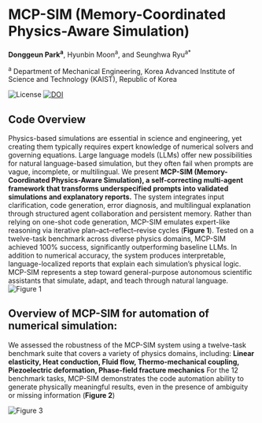# MCP-SIM (Memory-Coordinated Physics-Aware Simulation)
**Donggeun Park<sup>a</sup>**, Hyunbin Moon<sup>a</sup>, and Seunghwa Ryu<sup>a</sup><sup>*</sup>

<sup>a</sup> Department of Mechanical Engineering, Korea Advanced Institute of Science and Technology (KAIST), Republic of Korea

![License](https://img.shields.io/badge/license-MIT-green) [![DOI](https://zenodo.org/badge/DOI/10.5281/zenodo.15645333.svg)](https://doi.org/10.5281/zenodo.15645333)
## Code Overview
Physics-based simulations are essential in science and engineering, yet creating them typically requires expert knowledge of numerical solvers and governing equations. Large language models (LLMs) offer new possibilities for natural language-based simulation, but they often fail when prompts are vague, incomplete, or multilingual. We present **MCP-SIM (Memory-Coordinated Physics-Aware Simulation), a self-correcting multi-agent framework that transforms underspecified prompts into validated simulations and explanatory reports.** The system integrates input clarification, code generation, error diagnosis, and multilingual explanation through structured agent collaboration and persistent memory. Rather than relying on one-shot code generation, MCP-SIM emulates expert-like reasoning via iterative plan–act–reflect–revise cycles (**Figure 1**). Tested on a twelve-task benchmark across diverse physics domains, MCP-SIM achieved 100% success, significantly outperforming baseline LLMs. In addition to numerical accuracy, the system produces interpretable, language-localized reports that explain each simulation’s physical logic. MCP-SIM represents a step toward general-purpose autonomous scientific assistants that simulate, adapt, and teach through natural language.
![Figure 1](https://github.com/user-attachments/assets/07fd5769-e85d-4504-b93d-69760635c7a4)

## Overview of MCP-SIM for automation of numerical simulation:
We assessed the robustness of the MCP-SIM system using a twelve-task benchmark suite that covers a variety of physics domains, including:
**Linear elasticity, Heat conduction, Fluid flow, Thermo-mechanical coupling, Piezoelectric deformation, Phase-field fracture mechanics**
For the 12 benchmark tasks, MCP-SIM demonstrates the code automation ability to generate physically meaningful results, even in the presence of ambiguity or missing information (**Figure 2**)

![Figure 3](https://github.com/user-attachments/assets/1aedd43d-bae7-4eb1-ad1e-b2c31d9aa61e)



